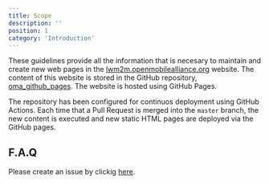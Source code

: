 ```yaml
---
title: Scope
description: ''
position: 1
category: 'Introduction'
---
```


These guidelines provide all the information that is necesary to maintain and create new web pages in the [lwm2m.openmobilealliance.org](https://lwm2m.openmobilealliance.org/) website.
The content of this website is stored in the GitHub repository, [oma_github_pages](https://github.com/OpenMobileAlliance/oma_github_pages). The website is hosted using GitHub Pages. 

The repository has been configured for continuos deployment using GitHub Actions. Each time that a Pull Request is merged into the `master` branch, the new content is executed and new static HTML pages are deployed via the GitHub pages.

## F.A.Q
Please create an issue by clickig [here](https://github.com/OpenMobileAlliance/githubpages-doc-guidelines/issues).